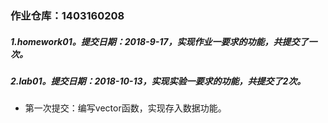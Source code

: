 ### 作业仓库：1403160208
##### 1.homework01。提交日期：2018-9-17，实现作业一要求的功能，共提交了一次。

##### 2.lab01。提交日期：2018-10-13，实现实验一要求的功能，共提交了2次。
 - 第一次提交：编写vector函数，实现存入数据功能。
